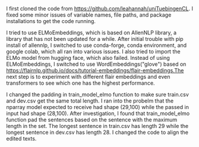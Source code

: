 I first cloned the code from https://github.com/leahannah/uniTuebingenCL. I fixed some minor issues of variable names, file paths, and package installations to get the code running. 

 I tried to use ELMoEmbeddings, which is based on AllenNLP library, a library that has not been updated for a while. After initial trouble with pip install of allennlp, I switched to use conda-forge, conda environment, and google colab, which all ran into various issues. I also tried to import the ELMo model from hugging face, which also failed. Instead of using ELMoEmbeddings, I switched to use WordEmbeddings("glove") based on https://flairnlp.github.io/docs/tutorial-embeddings/flair-embeddings.The next step is to experiment with different flair embeddings and even transformers to see which one has the highest performance. 

I changed the padding in  train_model_elmo function to make sure train.csv and dev.csv get the same total length. I ran into the probelm that the nparray model expected to receive had shape (29,100) while the passed in input had shape (28,100). After investigation, I found that train_model_elmo function pad the sentences based on the sentence with the maximum length in the set. The longest sentence in train.csv has length 29 while the longest sentence in dev.csv has length 28. I changed the code to align the edited texts. 